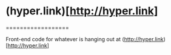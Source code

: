 # (hyper.link)[http://hyper.link]
==================

Front-end code for whatever is hanging out at (http://hyper.link)[http://hyper.link]
